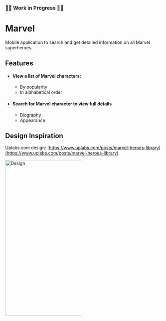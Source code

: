 ### :construction::hammer: Work in Progress :hammer::construction: ###

# Marvel
Mobile application to search and get detailed information on all Marvel superheroes.

## Features
* #### View a list of Marvel characters:
  * By popularity
  * In alphabetical order
* #### Search for Marvel character to view full details 
  * Biography 
  * Appearance 

<!-- ## Architecture -->

## Design Inspiration
Uplabs.com design: [https://www.uplabs.com/posts/marvel-heroes-library](https://www.uplabs.com/posts/marvel-heroes-library)
<p>
  <img width="70%" height="500" src="https://user-images.githubusercontent.com/22634271/88526501-ac74be00-d004-11ea-9f50-cc58a82a7c12.PNG" alt="Design" title="Design"/>
</p>

